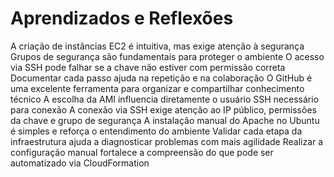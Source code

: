 # Aprendizados e Reflexões

A criação de instâncias EC2 é intuitiva, mas exige atenção à segurança
Grupos de segurança são fundamentais para proteger o ambiente
O acesso via SSH pode falhar se a chave não estiver com permissão correta
Documentar cada passo ajuda na repetição e na colaboração
O GitHub é uma excelente ferramenta para organizar e compartilhar conhecimento técnico
A escolha da AMI influencia diretamente o usuário SSH necessário para conexão
A conexão via SSH exige atenção ao IP público, permissões da chave e grupo de segurança
A instalação manual do Apache no Ubuntu é simples e reforça o entendimento do ambiente
Validar cada etapa da infraestrutura ajuda a diagnosticar problemas com mais agilidade
Realizar a configuração manual fortalece a compreensão do que pode ser automatizado via CloudFormation